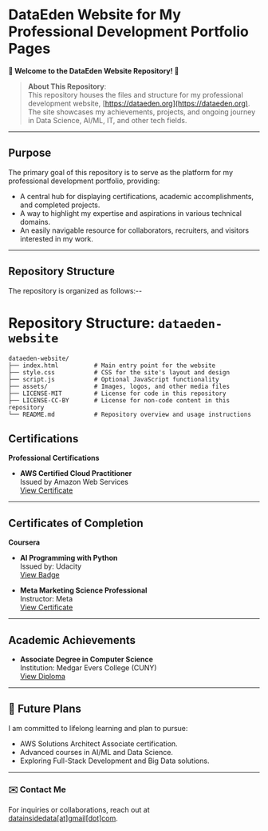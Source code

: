 # DataEden Website for My Professional Development Portfolio Pages

**🌟 Welcome to the DataEden Website Repository! 🌟**

> **About This Repository**:  
> This repository houses the files and structure for my professional development website, [https://dataeden.org](https://dataeden.org). The site showcases my achievements, projects, and ongoing journey in Data Science, AI/ML, IT, and other tech fields.

---

## Purpose
The primary goal of this repository is to serve as the platform for my professional development portfolio, providing:
- A central hub for displaying certifications, academic accomplishments, and completed projects.
- A way to highlight my expertise and aspirations in various technical domains.
- An easily navigable resource for collaborators, recruiters, and visitors interested in my work.

---

## Repository Structure
The repository is organized as follows:--
# Repository Structure: `dataeden-website`

```plaintext
dataeden-website/
├── index.html          # Main entry point for the website
├── style.css           # CSS for the site's layout and design
├── script.js           # Optional JavaScript functionality
├── assets/             # Images, logos, and other media files
├── LICENSE-MIT         # License for code in this repository
├── LICENSE-CC-BY       # License for non-code content in this repository
└── README.md           # Repository overview and usage instructions
```
## Certifications
**Professional Certifications**
- **AWS Certified Cloud Practitioner**  
  Issued by Amazon Web Services  
  [View Certificate](Certifications/AWS/Certified_Cloud_Practitioner.pdf)

---

## Certificates of Completion
**Coursera**
- **AI Programming with Python**  
  Issued by: Udacity  
  [View Badge](Courses/Udacity/AWS-AI-ML_Classification_Project.jpg)

- **Meta Marketing Science Professional**  
  Instructor: Meta  
  [View Certificate](Courses/Coursera/Meta/Meta_Marketing_Analytics_Foundations_Certificate.pdf)

---

## Academic Achievements
- **Associate Degree in Computer Science**  
  Institution: Medgar Evers College (CUNY)  
  [View Diploma](Academic/Associate_Computer_Science.jpg)

---

## 🌱 Future Plans
I am committed to lifelong learning and plan to pursue:
- AWS Solutions Architect Associate certification.
- Advanced courses in AI/ML and Data Science.
- Exploring Full-Stack Development and Big Data solutions.

---

### ✉️ Contact Me
For inquiries or collaborations, reach out at [datainsidedata[at]gmail[dot]com](mailto:datainsidedata@gmail.com).
